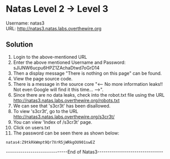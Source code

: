 # Natas Level 2 → Level 3
Username: natas3 <br/>
URL:      http://natas3.natas.labs.overthewire.org <br/>


## Solution

1. Login to the above-mentioned URL
2. Enter the above mentioned Username and Password: sJIJNW6ucpu6HPZ1ZAchaDtwd7oGrD14
3. Then a display message "There is nothing on this page" can be found.
4. View the page source code.
5. There is a message in the source core "<-- No more information leaks!! Not even Google will find it this time... -->".
6. Since there are no data leaks, check into the robot.txt file using the URL http://natas3.natas.labs.overthewire.org/robots.txt 
7. We can see that 's3cr3t' has been disallowed.
8. To view 's3cr3t', go to the URL http://natas3.natas.labs.overthewire.org/s3cr3t/
9. You can view 'Index of /s3cr3t' page.
10. Click on users.txt
11. The password can be seen there as shown below:
```
natas4:Z9tkRkWmpt9Qr7XrR5jWRkgOU901swEZ
```
------------------------------End of Natas3--------------------------------

